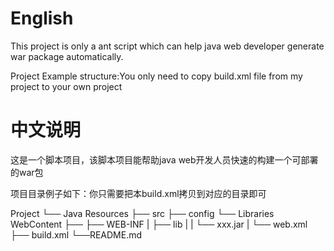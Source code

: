 English
=============================

This project is only a ant script which can help java web developer
generate war package automatically. 

Project Example structure:You only need to copy build.xml file from my project to your own project 

 [1]: https://github.com/doctormacky/web-ant/blob/master/structure.png     

中文说明
============================

这是一个脚本项目，该脚本项目能帮助java web开发人员快速的构建一个可部署的war包

项目目录例子如下：你只需要把本build.xml拷贝到对应的目录即可

 Project
 └── Java Resources
	 ├── src
	 ├── config
	 └── Libraries
     WebContent
     ├── <web-file-folders>
     ├── WEB-INF
     |   ├── lib
     |   |   └── xxx.jar
     |   └── web.xml
     ├── build.xml
     └──README.md